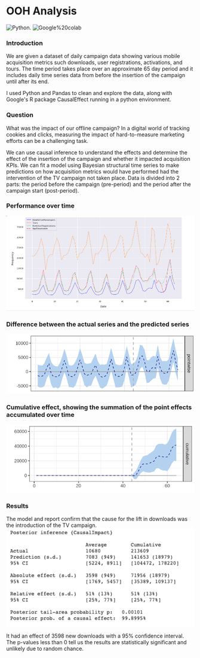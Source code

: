 # OOH Analysis

<img alt="Python" src="https://img.shields.io/badge/language-Python-blue"/>. <img alt="Google%20colab" src="https://img.shields.io/badge/notebook-Google%20colab-orange"/>

### Introduction 
We are given a dataset of daily campaign data showing various mobile acquisition metrics such downloads, user registrations, activations, and tours. The time period takes place over an approximate 65 day period and it includes daily time series data from before the insertion of the campaign until after its end.

I used Python and Pandas to clean and explore the data, along with Google's R package CausalEffect running in a python environment. 

### Question
What was the impact of our offline campaign? In a digital world of tracking cookies and clicks, measuring the impact of hard-to-measure marketing efforts can be a challenging task. 

We can use causal inference to understand the effects and determine the effect of the insertion of the campaign and whether it impacted acquisition KPIs. We can fit a model using Bayesian structural time series to make predictions on how acquisition metrics would have performed had the intervention of the TV campaign not taken place. Data is divided into 2 parts: the period before the campaign (pre-period) and the period after the campaign start (post-period). 

### Performance over time
<img src='OOH_images/Performance.png' width=700>

### Difference between the actual series and the predicted series
<img src='OOH_images/pointwise.png' width=600>

### Cumulative effect, showing the summation of the point effects accumulated over time
<img src='OOH_images/cumulative.png' width=600>

### Results
The model and report confirm that the cause for the lift in downloads was the introduction of the TV campaign.
<img src='OOH_images/download_summary.png' width=600>


It had an effect of 3598 new downloads with a 95% confidence interval. The p-values less than 0 tell us the results are statistically significant and unlikely due to random chance.






